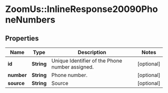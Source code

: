 # ZoomUs::InlineResponse20090PhoneNumbers

## Properties
Name | Type | Description | Notes
------------ | ------------- | ------------- | -------------
**id** | **String** | Unique Identifier of the Phone number assigned. | [optional] 
**number** | **String** | Phone number. | [optional] 
**source** | **String** | Source | [optional] 


